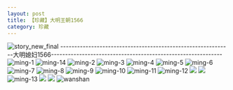 ```yaml
---
layout: post
title: 【珍藏】大明王朝1566
category: 珍藏
---
```

![story_new_final](http://rbwl8nwm4.hd-bkt.clouddn.com/img/story_new_final_0322.png)
-------------------------------------------------------------大明媳妇1566-------------------------------------------------------------
![ming-1](http://rbwl8nwm4.hd-bkt.clouddn.com/img/ming-1.png)
![ming-14](http://rbwl8nwm4.hd-bkt.clouddn.com/img/ming-14.png)
![ming-2](http://rbwl8nwm4.hd-bkt.clouddn.com/img/ming-2.png)
![ming-3](http://rbwl8nwm4.hd-bkt.clouddn.com/img/ming-3.png)
![ming-4](http://rbwl8nwm4.hd-bkt.clouddn.com/img/ming-4.png)
![ming-5](http://rbwl8nwm4.hd-bkt.clouddn.com/img/ming-5.png)
![ming-6](http://rbwl8nwm4.hd-bkt.clouddn.com/img/ming-6.png)
![ming-7](http://rbwl8nwm4.hd-bkt.clouddn.com/img/ming-7.png)
![ming-8](http://rbwl8nwm4.hd-bkt.clouddn.com/img/ming-8.png)
![ming-9](http://rbwl8nwm4.hd-bkt.clouddn.com/img/ming-9.png)
![ming-10](http://rbwl8nwm4.hd-bkt.clouddn.com/img/ming-10.png)
![ming-11](http://rbwl8nwm4.hd-bkt.clouddn.com/img/ming-11.png)
![ming-12](http://rbwl8nwm4.hd-bkt.clouddn.com/img/ming-12.png)
![](http://rbwl8nwm4.hd-bkt.clouddn.com/img/ming-220322-1.png)
![](http://rbwl8nwm4.hd-bkt.clouddn.com/img/ming-220322-2.png)
![ming-13](http://rbwl8nwm4.hd-bkt.clouddn.com/img/ming-13.png)
![](http://rbwl8nwm4.hd-bkt.clouddn.com/img/ming-220325-1.png)
![](http://rbwl8nwm4.hd-bkt.clouddn.com/img/ming-220325-2.png)
![wanshan](http://rbwl8nwm4.hd-bkt.clouddn.com/img/wanshan.png)




  




